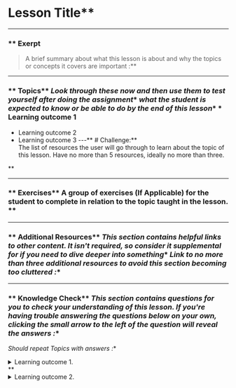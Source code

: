 # Lesson Title** 

---


### ** Exerpt
>A brief summary about what this lesson is about and why the topics or concepts it covers are important :**



---


### ** Topics** *Look through these now and then use them to test yourself after doing the assignment** *what the student is expected to know or be able to do by the end of this lesson** *   Learning outcome 1
*   Learning outcome 2
*   Learning outcome 3
---** # Challenge:** <div class="lesson-content__panel" markdown="1">
The list of resources the user will go through to learn about the topic of this lesson. Have no more than 5 resources, ideally no more than three.
</div>** 

---


### ** Exercises** A group of exercises (If Applicable) for the student to complete in relation to the topic taught in the lesson. ** 

---


### ** Additional Resources** *This section contains helpful links to other content. It isn't required, so consider it supplemental for if you need to dive deeper into something** *Link to no more than three additional resources to avoid this section becoming too cluttered :**



---


### ** Knowledge Check** *This section contains questions for you to check your understanding of this lesson. If you're having trouble answering the questions below on your own, clicking the small arrow to the left of the question will reveal the answers :**



*Should repeat  Topics with answers :**

<details markdown="block">
  <summary>Learning outcome 1.</summary>**   *   Learning outcome 1 answer
  *   Learning outcome 1 answer** </details>** <details markdown="block">
  <summary>Learning outcome 2.</summary>**   *   Learning outcome 2 answer** </details>
